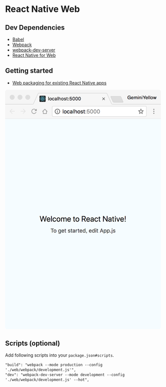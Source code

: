 # React Native Web

## Dev Dependencies

- [Babel](https://babeljs.io/)
- [Webpack](https://webpack.js.org/)
- [webpack-dev-server](https://github.com/webpack/webpack-dev-server/)
- [React Native for Web](https://github.com/necolas/react-native-web/)

## Getting started

- [Web packaging for existing React Native apps](https://github.com/necolas/react-native-web/blob/master/website/guides/getting-started.md#web-packaging-for-existing-react-native-apps)

![GettingStartedWebSSuccess](images/GettingStartedWebSSuccess.png)

## Scripts (optional)

Add following scripts into your `package.json#scripts`.

```shell
"build": "webpack --mode production --config './web/webpack/development.js'",
"dev": "webpack-dev-server --mode development --config './web/webpack/development.js' --hot",
```